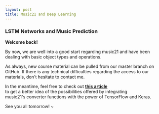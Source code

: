 ```yaml
---
layout: post
title: Music21 and Deep Learning
---
```


### LSTM Networks and Music Prediction  
  

**Welcome back!**  
    
By now, we are well into a good start regarding music21 and have been  
dealing with basic object types and operations.  
  
As always, new course material can be pulled from our master branch on  
GitHub. If there is any technical difficulties regarding the access to our  
materials, don't hesitate to contact me.  
  
In the meantime, feel free to check out [**this article**](https://towardsdatascience.com/how-to-generate-music-using-a-lstm-neural-network-in-keras-68786834d4c5)  
to get a better idea of the possibilities offered by integrating  
music21's converter functions with the power of TensorFlow and Keras.  
  
See you all tomorrow!
~
